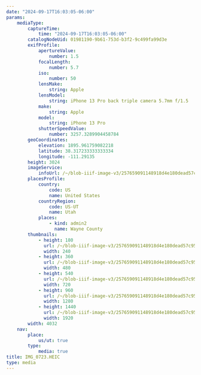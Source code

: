 ```yaml
---
date: "2024-09-17T16:03:05-06:00"
params:
    mediaType:
        captureTime:
            time: "2024-09-17T16:03:05-06:00"
        catalogNodeUid: 01981190-9b61-753d-b3f2-9c499fa99d3e
        exifProfile:
            apertureValue:
                number: 1.5
            focalLength:
                number: 5.7
            iso:
                number: 50
            lensMake:
                string: Apple
            lensModel:
                string: iPhone 13 Pro back triple camera 5.7mm f/1.5
            make:
                string: Apple
            model:
                string: iPhone 13 Pro
            shutterSpeedValue:
                number: 3257.3289904458784
        geoCoordinates:
            elevation: 1895.961759082218
            latitude: 38.317233333333334
            longitude: -111.29135
        height: 3024
        imageService:
            infoUrl: /~/blob-iiif-image-v3/257659091148918d4e180dead57c959b7f67ddcca1cfaa74d82653f68ed2508a/info.json
        placesProfile:
            country:
                code: US
                name: United States
            countryRegion:
                code: US-UT
                name: Utah
            places:
                - kind: admin2
                  name: Wayne County
        thumbnails:
            - height: 180
              url: /~/blob-iiif-image-v3/257659091148918d4e180dead57c959b7f67ddcca1cfaa74d82653f68ed2508a/full/240%2C180/0/default.jpg
              width: 240
            - height: 360
              url: /~/blob-iiif-image-v3/257659091148918d4e180dead57c959b7f67ddcca1cfaa74d82653f68ed2508a/full/480%2C360/0/default.jpg
              width: 480
            - height: 540
              url: /~/blob-iiif-image-v3/257659091148918d4e180dead57c959b7f67ddcca1cfaa74d82653f68ed2508a/full/720%2C540/0/default.jpg
              width: 720
            - height: 960
              url: /~/blob-iiif-image-v3/257659091148918d4e180dead57c959b7f67ddcca1cfaa74d82653f68ed2508a/full/1280%2C960/0/default.jpg
              width: 1280
            - height: 1440
              url: /~/blob-iiif-image-v3/257659091148918d4e180dead57c959b7f67ddcca1cfaa74d82653f68ed2508a/full/1920%2C1440/0/default.jpg
              width: 1920
        width: 4032
    nav:
        place:
            us/ut: true
        type:
            media: true
title: IMG_0723.HEIC
type: media
---
```

